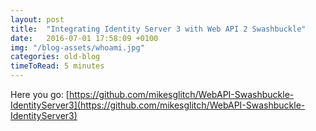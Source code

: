 ```yaml
---
layout: post
title:  "Integrating Identity Server 3 with Web API 2 Swashbuckle"
date:   2016-07-01 17:58:09 +0100
img: "/blog-assets/whoami.jpg"
categories: old-blog
timeToRead: 5 minutes
---
```

Here you go:  [https://github.com/mikesglitch/WebAPI-Swashbuckle-IdentityServer3](https://github.com/mikesglitch/WebAPI-Swashbuckle-IdentityServer3)

